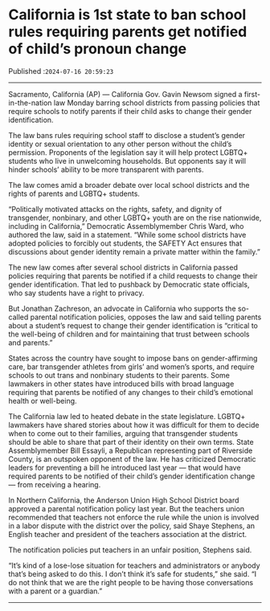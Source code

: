 # California is 1st state to ban school rules requiring parents get notified of child’s pronoun change

Published :`2024-07-16 20:59:23`

---

Sacramento, California (AP) — California Gov. Gavin Newsom signed a first-in-the-nation law Monday barring school districts from passing policies that require schools to notify parents if their child asks to change their gender identification.

The law bans rules requiring school staff to disclose a student’s gender identity or sexual orientation to any other person without the child’s permission. Proponents of the legislation say it will help protect LGBTQ+ students who live in unwelcoming households. But opponents say it will hinder schools’ ability to be more transparent with parents.

The law comes amid a broader debate over local school districts and the rights of parents and LGBTQ+ students.

“Politically motivated attacks on the rights, safety, and dignity of transgender, nonbinary, and other LGBTQ+ youth are on the rise nationwide, including in California,” Democratic Assemblymember Chris Ward, who authored the law, said in a statement. “While some school districts have adopted policies to forcibly out students, the SAFETY Act ensures that discussions about gender identity remain a private matter within the family.”

The new law comes after several school districts in California passed policies requiring that parents be notified if a child requests to change their gender identification. That led to pushback by Democratic state officials, who say students have a right to privacy.

But Jonathan Zachreson, an advocate in California who supports the so-called parental notification policies, opposes the law and said telling parents about a student’s request to change their gender identification is “critical to the well-being of children and for maintaining that trust between schools and parents.”

States across the country have sought to impose bans on gender-affirming care, bar transgender athletes from girls’ and women’s sports, and require schools to out trans and nonbinary students to their parents. Some lawmakers in other states have introduced bills with broad language requiring that parents be notified of any changes to their child’s emotional health or well-being.

The California law led to heated debate in the state legislature. LGBTQ+ lawmakers have shared stories about how it was difficult for them to decide when to come out to their families, arguing that transgender students should be able to share that part of their identity on their own terms. State Assemblymember Bill Essayli, a Republican representing part of Riverside County, is an outspoken opponent of the law. He has criticized Democratic leaders for preventing a bill he introduced last year — that would have required parents to be notified of their child’s gender identification change — from receiving a hearing.

In Northern California, the Anderson Union High School District board approved a parental notification policy last year. But the teachers union recommended that teachers not enforce the rule while the union is involved in a labor dispute with the district over the policy, said Shaye Stephens, an English teacher and president of the teachers association at the district.

The notification policies put teachers in an unfair position, Stephens said.

“It’s kind of a lose-lose situation for teachers and administrators or anybody that’s being asked to do this. I don’t think it’s safe for students,” she said. “I do not think that we are the right people to be having those conversations with a parent or a guardian.”

---

